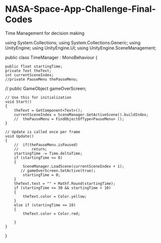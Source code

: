 # NASA-Space-App-Challenge-Final-Codes

Time Management for decision making

using System.Collections;
using System.Collections.Generic;
using UnityEngine;
using UnityEngine.UI;
using UnityEngine.SceneManagement;

public class TimeManager : MonoBehaviour {

    public float startingTime;
    private Text theText;
    int currentSceneIndex;
    //private PauseMenu thePauseMenu;
   // public GameObject gameOverScreen;
    
    // Use this for initialization
    void Start()
    {
        theText = GetComponent<Text>();
        currentSceneIndex = SceneManager.GetActiveScene().buildIndex;
        //	thePauseMenu = FindObjectOfType<PauseMenu> ();
    }

    // Update is called once per frame
    void Update()
    {
        //	if(thePauseMenu.isPaused)
        //		return;
        startingTime -= Time.deltaTime;
        if (startingTime <= 0)
        {
            SceneManager.LoadScene(currentSceneIndex + 1);
           // gameOverScreen.SetActive(true);
            startingTime = 0;
        }
        theText.text = "" + Mathf.Round(startingTime);
        if (startingTime <= 30 && startingTime > 10)
        {
            theText.color = Color.yellow;
        }
        else if (startingTime <= 10)
        {
            theText.color = Color.red;

        }
    }

}

